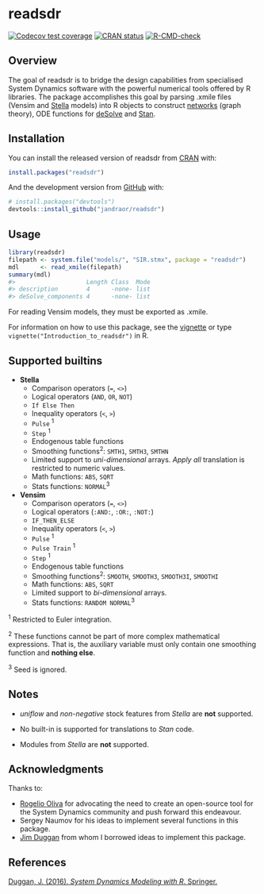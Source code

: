 
<!-- README.md is generated from README.Rmd. Please edit that file -->

# readsdr

<!-- badges: start -->

[![Codecov test
coverage](https://codecov.io/gh/jandraor/readsdr/branch/master/graph/badge.svg)](https://codecov.io/gh/jandraor/readsdr?branch=master)
[![CRAN
status](https://www.r-pkg.org/badges/version/readsdr)](https://CRAN.R-project.org/package=readsdr)
[![R-CMD-check](https://github.com/jandraor/readsdr/workflows/R-CMD-check/badge.svg)](https://github.com/jandraor/readsdr/actions)
<!-- badges: end -->

## Overview

The goal of readsdr is to bridge the design capabilities from
specialised System Dynamics software with the powerful numerical tools
offered by R libraries. The package accomplishes this goal by parsing
.xmile files (Vensim and [Stella](https://www.iseesystems.com/) models)
into R objects to construct [networks](https://igraph.org) (graph
theory), ODE functions for
[deSolve](http://desolve.r-forge.r-project.org/) and
[Stan](https://mc-stan.org/).

## Installation

You can install the released version of readsdr from
[CRAN](https://CRAN.R-project.org) with:

``` r
install.packages("readsdr")
```

And the development version from [GitHub](https://github.com/) with:

``` r
# install.packages("devtools")
devtools::install_github("jandraor/readsdr")
```

## Usage

``` r
library(readsdr)
filepath <- system.file("models/", "SIR.stmx", package = "readsdr")
mdl      <- read_xmile(filepath) 
summary(mdl)
#>                    Length Class  Mode
#> description        4      -none- list
#> deSolve_components 4      -none- list
```

For reading Vensim models, they must be exported as .xmile.

For information on how to use this package, see the
[vignette](https://CRAN.R-project.org/package=readsdr/vignettes/Introduction_to_readsdr.html)
or type `vignette("Introduction_to_readsdr")` in R.

## Supported builtins

-   **Stella**
    -   Comparison operators (`=`, `<>`)
    -   Logical operators (`AND`, `OR`, `NOT`)
    -   `If Else Then`
    -   Inequality operators (`<`, `>`)
    -   `Pulse` <sup>1</sup>
    -   `Step` <sup>1</sup>
    -   Endogenous table functions
    -   Smoothing functions<sup>2</sup>: `SMTH1`, `SMTH3`, `SMTHN`
    -   Limited support to *uni-dimensional* arrays. *Apply all*
        translation is restricted to numeric values.
    -   Math functions: `ABS`, `SQRT`
    -   Stats functions: `NORMAL`<sup>3</sup>
-   **Vensim**
    -   Comparison operators (`=`, `<>`)
    -   Logical operators (`:AND:`, `:OR:`, `:NOT:`)
    -   `IF_THEN_ELSE`
    -   Inequality operators (`<`, `>`)
    -   `Pulse` <sup>1</sup>
    -   `Pulse Train` <sup>1</sup>
    -   `Step` <sup>1</sup>
    -   Endogenous table functions
    -   Smoothing functions<sup>2</sup>: `SMOOTH`, `SMOOTH3`,
        `SMOOTH3I`, `SMOOTHI`
    -   Math functions: `ABS`, `SQRT`
    -   Limited support to *bi-dimensional* arrays.
    -   Stats functions: `RANDOM NORMAL`<sup>3</sup>

<sup>1</sup> Restricted to Euler integration.

<sup>2</sup> These functions cannot be part of more complex mathematical
expressions. That is, the auxiliary variable must only contain one
smoothing function and **nothing else**.

<sup>3</sup> Seed is ignored.

## Notes

-   *uniflow* and *non-negative* stock features from *Stella* are
    **not** supported.

-   No built-in is supported for translations to *Stan* code.

-   Modules from *Stella* are **not** supported.

## Acknowledgments

Thanks to:

-   [Rogelio Oliva](http://people.tamu.edu/~roliva/) for advocating the
    need to create an open-source tool for the System Dynamics community
    and push forward this endeavour.
-   Sergey Naumov for his ideas to implement several functions in this
    package.
-   [Jim
    Duggan](http://www.nuigalway.ie/our-research/people/engineering-and-informatics/jamesduggan/)
    from whom I borrowed ideas to implement this package.

## References

[Duggan, J. (2016). *System Dynamics Modeling with R*.
Springer.](https://www.springer.com/us/book/9783319340418)
